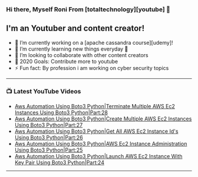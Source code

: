 ### Hi there, Myself Roni From [totaltechnology][youtube] 👋

## I'm an Youtuber and content creator!
- 🔭 I’m currently working on a [apache cassandra course][udemy]!
- 🌱 I’m currently learning new things everyday 🤣
- 👯 I’m looking to collaborate with other content creators
- 🥅 2020 Goals: Contribute more to youtube
- ⚡ Fun fact: By profession i am working on cyber security topics



---

### 📺 Latest YouTube Videos
<!-- YOUTUBE:START -->
- [Aws Automation Using Boto3 Python|Terminate Multiple AWS Ec2 Instances Using Boto3 Python|Part:28](https://www.youtube.com/watch?v=DqEK0OpxEas)
- [Aws Automation Using Boto3 Python|Create Multiple AWS Ec2 Instances Using Boto3 Python|Part:27](https://www.youtube.com/watch?v=nlHk3mFSlAY)
- [Aws Automation Using Boto3 Python|Get All AWS Ec2 Instance Id's Using Boto3 Python|Part:26](https://www.youtube.com/watch?v=gyiGVOkfbuk)
- [Aws Automation Using Boto3 Python|AWS Ec2 Instance Administration Using Boto3 Python|Part:25](https://www.youtube.com/watch?v=kGlYqaUy8Wc)
- [Aws Automation Using Boto3 Python|Launch AWS Ec2 Instance With Key Pair Using Boto3 Python|Part:24](https://www.youtube.com/watch?v=Aja9MZcC-44)
<!-- YOUTUBE:END -->

---


